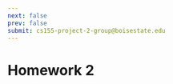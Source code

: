 ```yaml
---
next: false
prev: false
submit: cs155-project-2-group@boisestate.edu
---
```

# Homework 2
<!--@include: ../../../parts/git-email-project.md -->
